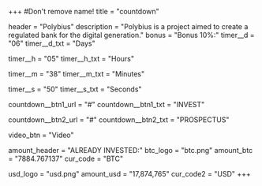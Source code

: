 +++
#Don't remove name!
title = "countdown"

header  = "Polybius"
description  = "Polybius is a project aimed to create a regulated bank for the digital generation."
bonus = "Bonus 10%:"
timer__d = "06"
timer__d_txt = "Days"

timer__h = "05"
timer__h_txt = "Hours"

timer__m = "38"
timer__m_txt = "Minutes"

timer__s = "50"
timer__s_txt = "Seconds"

countdown__btn1_url = "#"
countdown__btn1_txt = "INVEST"

countdown__btn2_url = "#"
countdown__btn2_txt = "PROSPECTUS"

video_btn = "Video"

amount_header = "ALREADY INVESTED:"
btc_logo = "btc.png"
amount_btc = "7884.767137"
cur_code = "BTC"

usd_logo = "usd.png"
amount_usd = "17,874,765"
cur_code2 = "USD"
+++
